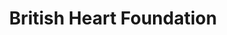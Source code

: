 ---
title: "British Heart Foundation"
url: /camborne/british-heart-foundation/
shop: Gebrauchtwaren
---